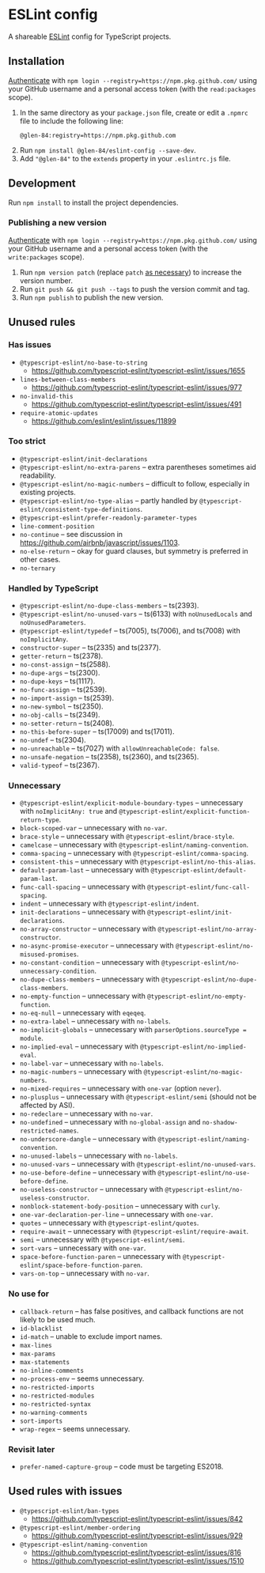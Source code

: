 # ESLint config

A shareable [ESLint](https://eslint.org/) config for TypeScript projects.

## Installation

[Authenticate](https://help.github.com/en/github/managing-packages-with-github-packages/configuring-npm-for-use-with-github-packages#authenticating-to-github-packages) with `npm login --registry=https://npm.pkg.github.com/` using your GitHub username and a personal access token (with the `read:packages` scope).

1. In the same directory as your `package.json` file, create or edit a `.npmrc` file to include the following line:
    ```npmrc
    @glen-84:registry=https://npm.pkg.github.com
    ```
2. Run `npm install @glen-84/eslint-config --save-dev`.
3. Add `"@glen-84"` to the `extends` property in your `.eslintrc.js` file.

## Development

Run `npm install` to install the project dependencies.

### Publishing a new version

[Authenticate](https://help.github.com/en/github/managing-packages-with-github-packages/configuring-npm-for-use-with-github-packages#authenticating-to-github-packages) with `npm login --registry=https://npm.pkg.github.com/` using your GitHub username and a personal access token (with the `write:packages` scope).

1. Run `npm version patch` (replace `patch` [as necessary](https://docs.npmjs.com/cli/version)) to increase the version number.
2. Run `git push && git push --tags` to push the version commit and tag.
3. Run `npm publish` to publish the new version.

## Unused rules

### Has issues

* `@typescript-eslint/no-base-to-string`
    * https://github.com/typescript-eslint/typescript-eslint/issues/1655
* `lines-between-class-members`
    * https://github.com/typescript-eslint/typescript-eslint/issues/977
* `no-invalid-this`
    * https://github.com/typescript-eslint/typescript-eslint/issues/491
* `require-atomic-updates`
    * https://github.com/eslint/eslint/issues/11899

### Too strict

* `@typescript-eslint/init-declarations`
* `@typescript-eslint/no-extra-parens` – extra parentheses sometimes aid readability.
* `@typescript-eslint/no-magic-numbers` – difficult to follow, especially in existing projects.
* `@typescript-eslint/no-type-alias` – partly handled by `@typescript-eslint/consistent-type-definitions`.
* `@typescript-eslint/prefer-readonly-parameter-types`
* `line-comment-position`
* `no-continue` – see discussion in https://github.com/airbnb/javascript/issues/1103.
* `no-else-return` – okay for guard clauses, but symmetry is preferred in other cases.
* `no-ternary`

### Handled by TypeScript

* `@typescript-eslint/no-dupe-class-members` – ts(2393).
* `@typescript-eslint/no-unused-vars` – ts(6133) with `noUnusedLocals` and `noUnusedParameters`.
* `@typescript-eslint/typedef` – ts(7005), ts(7006), and ts(7008) with `noImplicitAny`.
* `constructor-super` – ts(2335) and ts(2377).
* `getter-return` – ts(2378).
* `no-const-assign` – ts(2588).
* `no-dupe-args` – ts(2300).
* `no-dupe-keys` – ts(1117).
* `no-func-assign` – ts(2539).
* `no-import-assign` – ts(2539).
* `no-new-symbol` – ts(2350).
* `no-obj-calls` – ts(2349).
* `no-setter-return` – ts(2408).
* `no-this-before-super` – ts(17009) and ts(17011).
* `no-undef` – ts(2304).
* `no-unreachable` – ts(7027) with `allowUnreachableCode: false`.
* `no-unsafe-negation` – ts(2358), ts(2360), and ts(2365).
* `valid-typeof` – ts(2367).

### Unnecessary

* `@typescript-eslint/explicit-module-boundary-types` – unnecessary with `noImplicitAny: true` and `@typescript-eslint/explicit-function-return-type`.
* `block-scoped-var` – unnecessary with `no-var`.
* `brace-style` – unnecessary with `@typescript-eslint/brace-style`.
* `camelcase` – unnecessary with `@typescript-eslint/naming-convention`.
* `comma-spacing` – unnecessary with `@typescript-eslint/comma-spacing`.
* `consistent-this` – unnecessary with `@typescript-eslint/no-this-alias`.
* `default-param-last` – unnecessary with `@typescript-eslint/default-param-last`.
* `func-call-spacing` – unnecessary with `@typescript-eslint/func-call-spacing`.
* `indent` – unnecessary with `@typescript-eslint/indent`.
* `init-declarations` – unnecessary with `@typescript-eslint/init-declarations`.
* `no-array-constructor` – unnecessary with `@typescript-eslint/no-array-constructor`.
* `no-async-promise-executor` – unnecessary with `@typescript-eslint/no-misused-promises`.
* `no-constant-condition` – unnecessary with `@typescript-eslint/no-unnecessary-condition`.
* `no-dupe-class-members` – unnecessary with `@typescript-eslint/no-dupe-class-members`.
* `no-empty-function` – unnecessary with `@typescript-eslint/no-empty-function`.
* `no-eq-null` – unnecessary with `eqeqeq`.
* `no-extra-label` – unnecessary with `no-labels`.
* `no-implicit-globals` – unnecessary with `parserOptions.sourceType = module`.
* `no-implied-eval` – unnecessary with `@typescript-eslint/no-implied-eval`.
* `no-label-var` – unnecessary with `no-labels`.
* `no-magic-numbers` – unnecessary with `@typescript-eslint/no-magic-numbers`.
* `no-mixed-requires` – unnecessary with `one-var` (option `never`).
* `no-plusplus` – unnecessary with `@typescript-eslint/semi` (should not be affected by ASI).
* `no-redeclare` – unnecessary with `no-var`.
* `no-undefined` – unnecessary with `no-global-assign` and `no-shadow-restricted-names`.
* `no-underscore-dangle` – unnecessary with `@typescript-eslint/naming-convention`.
* `no-unused-labels` – unnecessary with `no-labels`.
* `no-unused-vars` – unnecessary with `@typescript-eslint/no-unused-vars`.
* `no-use-before-define` – unnecessary with `@typescript-eslint/no-use-before-define`.
* `no-useless-constructor` – unnecessary with `@typescript-eslint/no-useless-constructor`.
* `nonblock-statement-body-position` – unnecessary with `curly`.
* `one-var-declaration-per-line` – unnecessary with `one-var`.
* `quotes` – unnecessary with `@typescript-eslint/quotes`.
* `require-await` – unnecessary with `@typescript-eslint/require-await`.
* `semi` – unnecessary with `@typescript-eslint/semi`.
* `sort-vars` – unnecessary with `one-var`.
* `space-before-function-paren` – unnecessary with `@typescript-eslint/space-before-function-paren`.
* `vars-on-top` – unnecessary with `no-var`.

### No use for

* `callback-return` – has false positives, and callback functions are not likely to be used much.
* `id-blacklist`
* `id-match` – unable to exclude import names.
* `max-lines`
* `max-params`
* `max-statements`
* `no-inline-comments`
* `no-process-env` – seems unnecessary.
* `no-restricted-imports`
* `no-restricted-modules`
* `no-restricted-syntax`
* `no-warning-comments`
* `sort-imports`
* `wrap-regex` – seems unnecessary.

### Revisit later

* `prefer-named-capture-group` – code must be targeting ES2018.

## Used rules with issues

* `@typescript-eslint/ban-types`
    * https://github.com/typescript-eslint/typescript-eslint/issues/842
* `@typescript-eslint/member-ordering`
    * https://github.com/typescript-eslint/typescript-eslint/issues/929
* `@typescript-eslint/naming-convention`
    * https://github.com/typescript-eslint/typescript-eslint/issues/816
    * https://github.com/typescript-eslint/typescript-eslint/issues/1510
